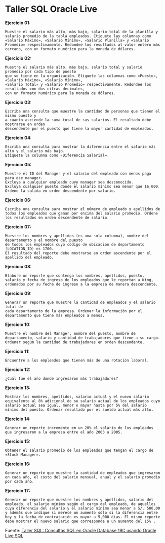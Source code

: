 # Taller SQL Oracle Live

**Ejercicio 01:**

	Muestre el salario más alto, más bajo, salario total de la planilla y salario promedio de la tabla empleados. Etiquete las columnas como «Salario Máximo», «Salario Mínimo», «Salario Planilla» y «Salario Promedio» respectivamente. Redondee los resultados al valor entero más cercano, con un formato numérico para la moneda de dólares.

**Ejercicio 02:**

	Muestre el salario más alto, más bajo, salario total y salario promedio por cada tipo de puesto 
	que se tiene en la organización. Etiquete las columnas como «Puesto», «Salario Máximo», «Salario Mínimo», 
	«Salario Total» y «Salario Promedio» respectivamente. Redondee los resultados con dos cifras decimales, 
	con un formato numérico para la moneda de dólares.

**Ejercicio 03:**

	Escriba una consulta que muestre la cantidad de personas que tienen el mismo puesto y 
	a cuanto asciende la suma total de sus salarios. El resultado debe mostrarse en orden 
	descendente por el puesto que tiene la mayor cantidad de empleados.

**Ejercicio 04:**

	Escriba una consulta para mostrar la diferencia entre el salario más alto y el salario más bajo. 
	Etiquete la columna como «Diferencia Salarial».

**Ejercicio 05:**

	Muestre el ID del Manager y el salario del empleado con menos paga para ese manager. 
	Excluya a cualquier empleado cuyo manager sea desconocido. 
	Excluya cualquier puesto donde el salario mínimo sea menor que $6,000. 
	Ordene la salida en orden descendente por salario.

**Ejercicio 06:**

	Escriba una consulta para mostrar el número de empleado y apellidos de todos los empleados que ganan por encima del salario promedio. Ordene los resultados en orden descendente de salario.

**Ejercicio 07:**

	Muestre los nombres y apellidos (es una sola columna), nombre del departamento y el nombre del puesto 
	de todos los empleados cuyo código de ubicación de departamento (LOCATION_ID) es 1700. 
	El resultado del reporte debe mostrarse en orden ascendente por el apellido del empleado.

**Ejercicio 08:**

	Elabore un reporte que contenga los nombres, apellidos, puesto, salario y fecha de ingreso de los empleados que le reportan a King, ordenados por su fecha de ingreso a la empresa de manera descendente.

**Ejercicio 09:**

	Generar un reporte que muestre la cantidad de empleados y el salario total de 
	cada departamento de la empresa. Ordenar la información por el departamento que tiene más empleados a menos.

**Ejercicio 10:**

	Muestre el nombre del Manager, nombre del puesto, nombre de departamento, salario y cantidad de trabajadores que tiene a su cargo. Ordenar según la cantidad de trabajadores en orden descendente.

**Ejercicio 11:**

	Encuentre a los empleados que tienen más de una rotación laboral.

**Ejercicio 12:**

	¿Cuál fue el año donde ingresaron más trabajadores?

**Ejercicio 13:**

	Mostrar los nombres, apellidos, salario actual y el nuevo salario equivalente al 8% adicional de su salario actual de los empleados cuyo salario actual sea igual, menor o mayor hasta por 5% del salario mínimo del puesto. Ordenar resultado por el sueldo actual más alto.

**Ejercicio 14:**

	Generar un reporte incremente en un 20% el salario de los empleados que ingresaron a la empresa entre el año 2003 a 2005.

**Ejercicio 15:**

	Obtener el salario promedio de los empleados que tengan el cargo de «Stock Manager».

**Ejercicio 16:**

	Generar un reporte que muestre la cantidad de empleados que ingresaron en cada año, el costo del salario mensual, anual y el salario promedio por cada año.

**Ejercicio 17:**

	Generar un reporte que muestre los nombres y apellidos, salario del empleado, el salario mínimo según el cargo del empleado, de aquellos cuya diferencia del salario y el salario mínimo sea menor a S/. 500.00 y además que indique si merece un aumento sólo si la diferencia entre hoy y la fecha de contratación es mayor a 5,000 días. El mismo reporte debe mostrar el nuevo salario que corresponde a un aumento del 15% .

Fuente: [Taller SQL: Consultas SQL en Oracle Database 19C usando Oracle Live SQL](http://www.solocodigoweb.com/blog/2019/11/21/taller-sql-consultas-sql-en-oracle-database-19c-usando-oracle-live-sql/)